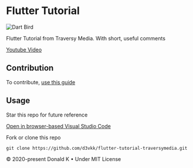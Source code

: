 # Flutter Tutorial

![Dart Bird](https://github.com/d3vkk/flutter-tutorial-traversymedia/blob/master/dartbird.png)

Flutter Tutorial from Traversy Media. With short, useful comments

[Youtube Video](https://www.youtube.com/watch?v=1gDhl4leEzA)

## Contribution

To contribute, [use this guide](https://github.com/d3vkk/open-source/blob/master/CONTRIBUTING.md)

## Usage

Star this repo for future reference

[Open in browser-based Visual Studio Code](https://vscode.dev//github/d3vkk/flutter-tutorial-traversymedia)

Fork or clone this repo
```
git clone https://github.com/d3vkk/flutter-tutorial-traversymedia.git
```

© 2020-present Donald K • Under MIT License
